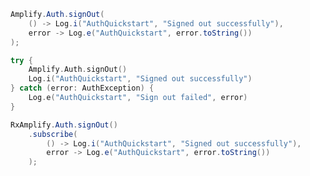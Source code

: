 <amplify-block-switcher>
<amplify-block name="Java">

```java
Amplify.Auth.signOut(
    () -> Log.i("AuthQuickstart", "Signed out successfully"),
    error -> Log.e("AuthQuickstart", error.toString())
);
```

</amplify-block>
<amplify-block name="Kotlin">

```kotlin
try {
    Amplify.Auth.signOut()
    Log.i("AuthQuickstart", "Signed out successfully")
} catch (error: AuthException) {
    Log.e("AuthQuickstart", "Sign out failed", error)
}
```

</amplify-block>
<amplify-block name="RxJava">

```java
RxAmplify.Auth.signOut()
    .subscribe(
        () -> Log.i("AuthQuickstart", "Signed out successfully"),
        error -> Log.e("AuthQuickstart", error.toString())
    );
```

</amplify-block>
</amplify-block-switcher>
